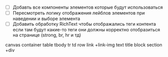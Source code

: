 -[ ] Добавть все компоненты элементов которые будут использоваться
-[ ] Пересмотреть логику отображения лейблов элементов при наведении и выборе элемента
-[ ] Добавить обработку RichText чтобы отображались теги контента если там будут какие-то теги они должны корректно отобразиться на странице (strong, br, hr и тд)

canvas
container
table
tbody
tr
td
row
link
+link-img
text
title
block
section
+div
